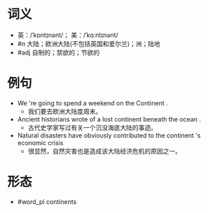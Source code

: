 # 词义
- 英：/ˈkɒntɪnənt/； 美：/ˈkɑːntɪnənt/
- #n 大陆；欧洲大陆(不包括英国和爱尔兰)；洲；陆地
- #adj 自制的；禁欲的；节欲的
# 例句
- We 're going to spend a weekend on the Continent .
	- 我们要去欧洲大陆度周末。
- Ancient historians wrote of a lost continent beneath the ocean .
	- 古代史学家写过有关一个沉没海底大陆的事迹。
- Natural disasters have obviously contributed to the continent 's economic crisis
	- 很显然，自然灾害也是造成该大陆经济危机的原因之一。
# 形态
- #word_pl continents
